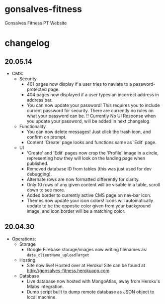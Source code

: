 # gonsalves-fitness
Gonsalves Fitness PT Website


# changelog

## 20.05.14

* CMS:
    * Security
      * 401 pages now display if a user tries to naviate to a password-protected page.
      - 404 pages now displayed if a user types an incorrect address in address bar.
      - You can now update your password! This requires you to include current password for security. There are currently no rules on what your password can be. !! Currently No UI Response when you update your password, will be added in next changelog.
  * Functionality 
      - You can now delete messages! Just click the trash icon, and confirm on prompt.
      - Content 'Create' page looks and functions same as 'Edit' page.
  * UI
      - 'Create' and 'Edit' pages now crop the 'Profile' image in a circle, representing how they will look on the landing page when published.
      - Removed database ID from tables (this was just used for dev debugging).
      - Alternate rows are now formatted differently for clarity.
      - Only 10 rows of any given content will be visable in a table, scroll down to see more.
      - Added border to currently active CMS page on nav-bar icon.
      - Themes now update your icon colors! Icons will automatically update to be the opposite color given from your background image, and icon border will be a matching color.



## 20.04.30

* Operations:
  * Storage
    - Google Firebase storage/images now writing filenames as: `date_clientName_uploadTarget`
  * Hosting
    - Site now live! Hosted over at Heroku! Site can be found at http://gonsalves-fitness.herokuapp.com
  * Database
    - Live database now hosted with MongoAtlas, away from Heroku's Mlabs integration. 
    - Dump script built to dump remote database as JSON object to local machine.